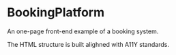 # BookingPlatform
An one-page front-end example of a booking system. 

The HTML structure is built alighned with A11Y standards.